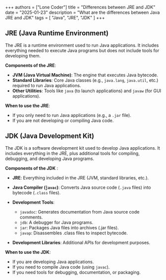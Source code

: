 +++
authors = ["Lone Coder"]
title = "Differences between JRE and JDK"
date = "2025-01-23"
description = "What are the differences between Java JRE and JDK"
tags = [
    "Java", "JRE", "JDK"
]
+++

## JRE (Java Runtime Environment)

The JRE is a runtime environment used to run Java applications. It includes everything needed to execute Java programs but does not include tools for developing them.

**Components of the JRE**:
* **JVM (Java Virtual Machine)**: The engine that executes Java bytecode.
* **Standard Libraries**: Core Java classes (e.g., `java.lang`, `java.util`, etc.) required to run Java applications.
* **Other Utilities**: Tools like `java` (to launch applications) and `javaw` (for GUI applications).

**When to use the JRE**:
* If you only need to run Java applications (e.g., a `.jar` file).
* If you are not developing or compiling Java code.

## JDK (Java Development Kit)

The JDK is a software development kit used to develop Java applications. It includes everything in the JRE, plus additional tools for compiling, debugging, and developing Java programs.

**Components of the JDK** :
* **JRE**: Everything included in the JRE (JVM, standard libraries, etc.).
* **Java Compiler (̀`javac`)**: Converts Java source code (`.java` files) into bytecode (`.class` files).
* **Development Tools**:
    * `javadoc`: Generates documentation from Java source code comments.
    * `jdb`: A debugger for Java programs.
    * `jar`: Packages Java files into archives (.jar files).
    * `javap`: Disassembles .class files to inspect bytecode.

* **Development Libraries**: Additional APIs for development purposes.

**When to use the JDK**:
* If you are developing Java applications.
* If you need to compile Java code (using `javac`).
* If you need tools for debugging, documentation, or packaging.

